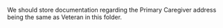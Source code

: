 We should store documentation regarding the Primary Caregiver address being the same as Veteran in this folder.
